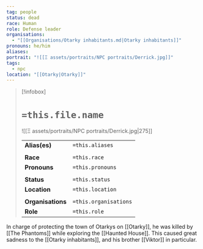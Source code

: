 ```yaml
---
tag: people
status: dead
race: Human
role: Defense leader
organisations:
  - "[[Organisations/Otarky inhabitants.md|Otarky inhabitants]]"
pronouns: he/him
aliases: 
portrait: "![[Ξ assets/portraits/NPC portraits/Derrick.jpg]]"
tags:
  - npc
location: "[[Otarky|Otarky]]"
---
```


> [!infobox] 
> 
> # `=this.file.name`
> ![[Ξ assets/portraits/NPC portraits/Derrick.jpg|275]]
> 
> | | |
> | --- | --- |
> | **Alias(es)** | `=this.aliases` |
> | | | 
> | **Race** | `=this.race` |
> | **Pronouns** | `=this.pronouns` |
> | | | 
> | **Status** | `=this.status` | 
> | **Location** | `=this.location` |
> | | | 
> | **Organisations** | `=this.organisations` |
> | **Role** | `=this.role` |

In charge of protecting the town of Otarkys on [[Otarky]], he was killed by [[The Phantoms]] while exploring the [[Haunted House]]. This caused great sadness to the [[Otarky inhabitants]], and his brother [[Viktor]] in particular. 